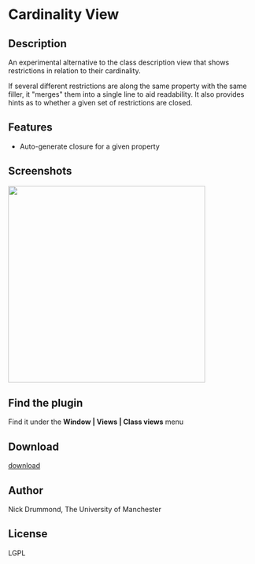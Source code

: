 # Cardinality View #

## Description ##
An experimental alternative to the class description view that shows restrictions in relation to their cardinality.

If several different restrictions are along the same property with the same filler, it "merges" them into a single line to aid readability. It also provides hints as to whether a given set of restrictions are closed.

## Features ##
  * Auto-generate closure for a given property

## Screenshots ##

<a href='http://www.co-ode.org/downloads/protege-x/plugins/images/cardinality.png'><img src='http://www.co-ode.org/downloads/protege-x/plugins/images/cardinality.png' width='400' /></a>

## Find the plugin ##

Find it under the **Window | Views | Class views** menu

## Download ##

[download](http://code.google.com/p/co-ode-owl-plugins/downloads/list?can=2&q=cardinality)

## Author ##

Nick Drummond, The University of Manchester

## License ##

LGPL